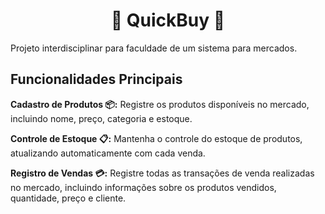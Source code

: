<h1 align="center">🏪 QuickBuy 🏪</h1> 

Projeto interdisciplinar para faculdade de um sistema para mercados.

## Funcionalidades Principais

<b>Cadastro de Produtos 📦:</b> Registre os produtos disponíveis no mercado, incluindo nome, preço, categoria e estoque.

<b>Controle de Estoque 📋:</b> Mantenha o controle do estoque de produtos, atualizando automaticamente com cada venda.

<b>Registro de Vendas 💳:</b> Registre todas as transações de venda realizadas no mercado, incluindo informações sobre os produtos vendidos, quantidade, preço e cliente.
